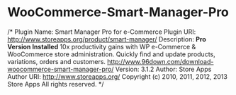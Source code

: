 WooCommerce-Smart-Manager-Pro
=============================
/*
Plugin Name: Smart Manager Pro for e-Commerce
Plugin URI: http://www.storeapps.org/product/smart-manager/
Description: <strong>Pro Version Installed</strong> 10x productivity gains with WP e-Commerce & WooCommerce store administration. Quickly find and update products, variations, orders and customers. http://www.96down.com/download-woocommerce-smart-manager-pro/
Version: 3.1.2
Author: Store Apps
Author URI: http://www.storeapps.org/
Copyright (c) 2010, 2011, 2012, 2013 Store Apps All rights reserved.
*/
